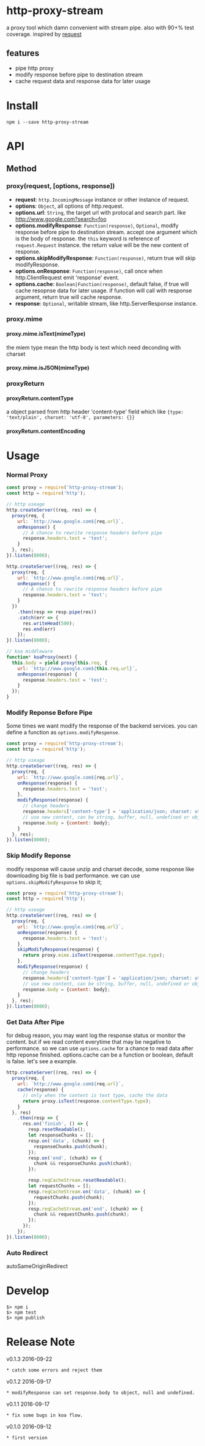 # http-proxy-stream

a proxy tool which damn convenient with stream pipe. also with 90+% test coverage. inspired by [request](https://github.com/request/request)

## features

* pipe http proxy
* modify response before pipe to destination stream
* cache request data and response data for later usage

# Install

    npm i --save http-proxy-stream

# API

## Method

### proxy(request, [options, response])

- **request**: `http.IncomingMessage` instance or other instance of request.
- **options**: `Object`, all options of http.request.
- **options.url**: `String`, the target url with protocal and search part. like http://www.google.com?search=foo
- **options.modifyResponse**: `Function(response)`, `Optional`, modify response before pipe to destination stream. accept one argument which is the body of response. the `this` keyword is reference of `request.Request` instance. the return value will be the new content of response.
- **options.skipModifyResponse**: `Function(response)`, return true will skip modifyResponse.
- **options.onResponse**: `Function(response)`, call once when http.ClientRequest emit 'response' event.
- **options.cache**: `Boolean|Function(response)`, default false, if true will cache resopnse data for later usage. if function will call with response argument, return true will cache response.
- **response**: `Optional`, writable stream, like http.ServerResponse instance.

### proxy.mime

#### proxy.mime.isText(mimeType)
the miem type mean the http body is text which need deconding with charset

#### proxy.mime.isJSON(mimeType)


### proxyReturn

#### proxyReturn.contentType
a object parsed from http header 'content-type' field which like `{type: 'text/plain', charset: 'utf-8', parameters: {}}`

#### proxyReturn.contentEncoding


# Usage

### Normal Proxy

```javascript
const proxy = require('http-proxy-stream');
const http = require('http');

// http useage
http.createServer((req, res) => {
  proxy(req, {
    url: `http://www.google.com${req.url}`,
    onResponse() {
      // A chance to rewrite response headers before pipe
      response.headers.test = 'test';
    }
  }, res);
}).listen(8000);

http.createServer((req, res) => {
  proxy(req, {
    url: `http://www.google.com${req.url}`,
    onResponse() {
      // A chance to rewrite response headers before pipe
      response.headers.test = 'test';
    }
  })
    .then(resp => resp.pipe(res))
    .catch(err => {
      res.writeHead(500);
      res.end(err)
    });
}).listen(8000);

// koa middleware
function* koaProxy(next) {
  this.body = yield proxy(this.req, {
    url: `http://www.google.com${this.req.url}`,
    onResponse(response) {
      response.headers.test = 'test';
    }
  });
}
```

### Modify Reponse Before Pipe

Some times we want modify the response of the backend services. you can define a function as `options.modifyResponse`.

```javascript
const proxy = require('http-proxy-stream');
const http = require('http');

// http useage
http.createServer((req, res) => {
  proxy(req, {
    url: `http://www.google.com${req.url}`,
    onResponse(response) {
      response.headers.test = 'test';
    },
    modifyResponse(response) {
      // change headers
      response.headers['content-type'] = 'application/json; charset: utf8';
      // use new content, can be string, buffer, null, undefined or object;
      response.body = {content: body};
    }
  }, res);
}).listen(8000);
```

### Skip Modify Reponse
modify response will cause unzip and charset decode, some response like downloading big file is bad performance. we can use `options.skipModifyResponse` to skip it;

```javascript
const proxy = require('http-proxy-stream');
const http = require('http');

// http useage
http.createServer((req, res) => {
  proxy(req, {
    url: `http://www.google.com${req.url}`,
    onResponse(response) {
      response.headers.test = 'test';
    },
    skipModifyResponse(response) {
      return proxy.mime.isText(response.contentType.type);
    },
    modifyResponse(response) {
      // change headers
      response.headers['content-type'] = 'application/json; charset: utf8';
      // use new content, can be string, buffer, null, undefined or object;
      response.body = {content: body};
    }
  }, res);
}).listen(8000);
```

### Get Data After Pipe
for debug reason, you may want log the response status or monitor the content.
but if we read content everytime that may be negative to performance.
so we can use `options.cache` for a chance to read data after http reponse finished.
options.cache can be a function or boolean, default is false.
let's see a example.

```javascript
http.createServer((req, res) => {
  proxy(req, {
    url: `http://www.google.com${req.url}`,
    cache(response) {
      // only when the content is text type, cache the data
      return proxy.isText(response.contentType.type);
    }
  }, res)
    .then(resp => {
      res.on('finish', () => {
        resp.resetReadable();
        let responseChunks = [];
        resp.on('data', (chunk) => {
          responseChunks.push(chunk);
        });
        resp.on('end', (chunk) => {
          chunk && responseChunks.push(chunk);
        });

        resp.reqCacheStream.resetReadable();
        let requestChunks = [];
        resp.reqCacheStream.on('data', (chunk) => {
          requestChunks.push(chunk);
        });
        resp.reqCacheStream.on('end', (chunk) => {
          chunk && requestChunks.push(chunk);
        });
      });
    });
}).listen(8000);
```


### Auto Redirect
autoSameOriginRedirect


# Develop

    $> npm i
    $> npm test
    $> npm publish

# Release Note

v0.1.3 2016-09-22

    * catch some errors and reject them

v0.1.2 2016-09-17

    * modifyResponse can set response.body to object, null and undefined.

v0.1.1 2016-09-17

    * fix some bugs in koa flow.

v0.1.0 2016-09-12

    * first version
